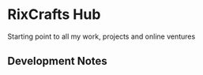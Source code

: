 # RixCrafts Hub

Starting point to all my work, projects and online ventures

## Development Notes


